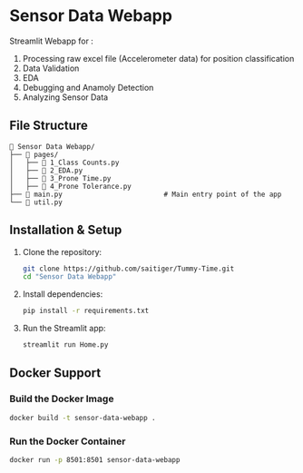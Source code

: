 # Sensor Data Webapp
Streamlit Webapp for :
1. Processing raw excel file (Accelerometer data) for position classification
2. Data Validation
3. EDA
4. Debugging and Anamoly Detection
5. Analyzing Sensor Data

## File Structure
```
📁 Sensor Data Webapp/
├── 📁 pages/
│   ├── 📄 1_Class Counts.py               
│   ├── 📄 2_EDA.py                    
│   ├── 📄 3_Prone Time.py                    
│   ├── 📄 4_Prone Tolerance.py    
├── 📄 main.py                         # Main entry point of the app  
└── 📄 util.py                         
```

## Installation & Setup
1. Clone the repository:
   ```sh
   git clone https://github.com/saitiger/Tummy-Time.git
   cd "Sensor Data Webapp"
   ```
2. Install dependencies:
   ```sh
   pip install -r requirements.txt
   ```
3. Run the Streamlit app:
   ```sh
   streamlit run Home.py
   ```

## Docker Support

### Build the Docker Image
```sh
docker build -t sensor-data-webapp .
```

### Run the Docker Container
```sh
docker run -p 8501:8501 sensor-data-webapp
```
